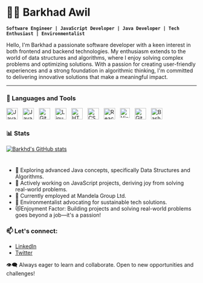 # 👨‍💻 Barkhad Awil

**`Software Engineer | JavaScript Developer | Java Developer | Tech Enthusiast | Environmentalist`**

Hello, I'm Barkhad a passionate software developer with a keen interest in both frontend and backend technologies.
My enthusiasm extends to the world of data structures and algorithms, where I enjoy solving complex problems and optimizing solutions. With a passion for creating user-friendly experiences and a strong foundation in algorithmic thinking, I'm committed to delivering innovative solutions that make a meaningful impact.

---

### 🧰 Languages and Tools

<img align="left" alt="Java" width="30px" style="padding-right:10px;" src="https://cdn.jsdelivr.net/gh/devicons/devicon/icons/java/java-original.svg"/>
<img align="left" alt="JavaScript" width="30px" style="padding-right:10px;" src="https://cdn.jsdelivr.net/gh/devicons/devicon/icons/javascript/javascript-plain.svg" />
<img align="left" alt="Git" width="30px" style="padding-right:10px;" src="https://cdn.jsdelivr.net/gh/devicons/devicon/icons/git/git-original.svg" />
<img align="left" alt="Linux" width="30px" style="padding-right:10px;" src="https://cdn.jsdelivr.net/gh/devicons/devicon/icons/linux/linux-original.svg" />
<img align="left" alt="HTML" width="30px" style="padding-right:10px;" src="https://cdn.jsdelivr.net/gh/devicons/devicon/icons/html5/html5-plain.svg" />
<img align="left" alt="CSS" width="30px" style="padding-right:10px;" src="https://cdn.jsdelivr.net/gh/devicons/devicon/icons/css3/css3-plain.svg" />
<img align="left" alt="React" width="30px" style="padding-right:10px;" src="https://cdn.jsdelivr.net/gh/devicons/devicon/icons/react/react-original.svg" />
<img align="left" alt="Visual Studio Code" width="26px" src="https://cdn.jsdelivr.net/gh/devicons/devicon/icons/vscode/vscode-original.svg" style="padding-right:10px;" />
<img align="left" alt="GitHub" width="30px" style="padding-right:10px;" src="https://cdn.jsdelivr.net/gh/devicons/devicon/icons/github/github-original.svg" />
<img align="left" alt="Bash" width="30px" style="padding-right:10px;" src="https://cdn.jsdelivr.net/gh/devicons/devicon/icons/bash/bash-original.svg" />
<br />

#

### 📊 Stats

[![Barkhd's GitHub stats](https://github-readme-stats-git-master-barkhad-awils-projects.vercel.app/api?username=Barkhad-Awil)](https://github.com/Barkhad-Awil/github-readme-stats)

#

- 🌱 Exploring advanced Java concepts, specifically Data Structures and Algorithms.
- 🚀 Actively working on JavaScript projects, deriving joy from solving real-world problems.
- 💼 Currently employed at Mandela Group Ltd.
- 🌿 Environmentalist advocating for sustainable tech solutions.
- 😻Enjoyment Factor: Building projects and solving real-world problems goes beyond a job—it's a passion!

### 📫 Let's connect:
- [LinkedIn](https://www.linkedin.com/in/barkhad-awil-farah-8b920824b)
- [Twitter](https://twitter.com/AwilBarkhad)
  
👁️‍🗨️ Always eager to learn and collaborate. Open to new opportunities and challenges!

